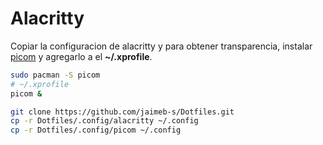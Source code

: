 # Alacritty

Copiar la configuracion de alacritty y para obtener transparencia, instalar [picom](https://archlinux.org/packages/?name=picom) y agregarlo a el **~/.xprofile**.

```bash
sudo pacman -S picom
# ~/.xprofile
picom &

git clone https://github.com/jaimeb-s/Dotfiles.git
cp -r Dotfiles/.config/alacritty ~/.config
cp -r Dotfiles/.config/picom ~/.config
```
